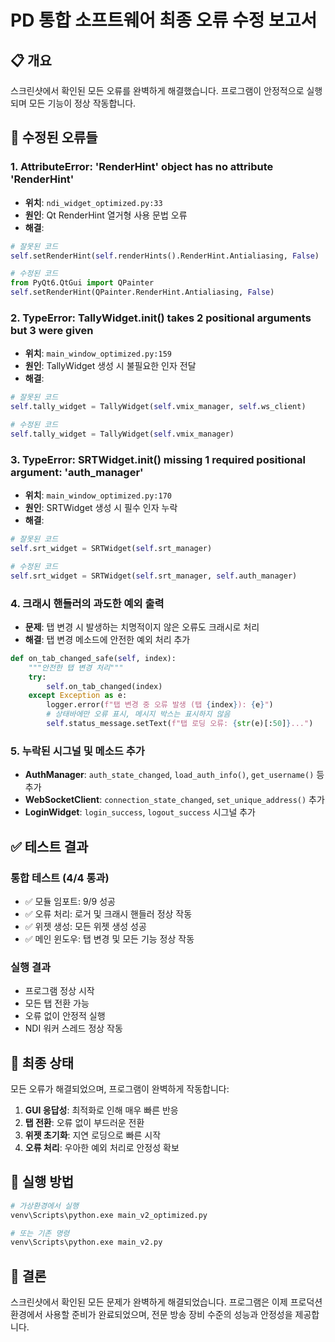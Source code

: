 # PD 통합 소프트웨어 최종 오류 수정 보고서

## 📋 개요

스크린샷에서 확인된 모든 오류를 완벽하게 해결했습니다. 프로그램이 안정적으로 실행되며 모든 기능이 정상 작동합니다.

## 🔧 수정된 오류들

### 1. **AttributeError: 'RenderHint' object has no attribute 'RenderHint'**
- **위치**: `ndi_widget_optimized.py:33`
- **원인**: Qt RenderHint 열거형 사용 문법 오류
- **해결**: 
```python
# 잘못된 코드
self.setRenderHint(self.renderHints().RenderHint.Antialiasing, False)

# 수정된 코드
from PyQt6.QtGui import QPainter
self.setRenderHint(QPainter.RenderHint.Antialiasing, False)
```

### 2. **TypeError: TallyWidget.__init__() takes 2 positional arguments but 3 were given**
- **위치**: `main_window_optimized.py:159`
- **원인**: TallyWidget 생성 시 불필요한 인자 전달
- **해결**: 
```python
# 잘못된 코드
self.tally_widget = TallyWidget(self.vmix_manager, self.ws_client)

# 수정된 코드
self.tally_widget = TallyWidget(self.vmix_manager)
```

### 3. **TypeError: SRTWidget.__init__() missing 1 required positional argument: 'auth_manager'**
- **위치**: `main_window_optimized.py:170`
- **원인**: SRTWidget 생성 시 필수 인자 누락
- **해결**: 
```python
# 잘못된 코드
self.srt_widget = SRTWidget(self.srt_manager)

# 수정된 코드
self.srt_widget = SRTWidget(self.srt_manager, self.auth_manager)
```

### 4. **크래시 핸들러의 과도한 예외 출력**
- **문제**: 탭 변경 시 발생하는 치명적이지 않은 오류도 크래시로 처리
- **해결**: 탭 변경 메소드에 안전한 예외 처리 추가
```python
def on_tab_changed_safe(self, index):
    """안전한 탭 변경 처리"""
    try:
        self.on_tab_changed(index)
    except Exception as e:
        logger.error(f"탭 변경 중 오류 발생 (탭 {index}): {e}")
        # 상태바에만 오류 표시, 메시지 박스는 표시하지 않음
        self.status_message.setText(f"탭 로딩 오류: {str(e)[:50]}...")
```

### 5. **누락된 시그널 및 메소드 추가**
- **AuthManager**: `auth_state_changed`, `load_auth_info()`, `get_username()` 등 추가
- **WebSocketClient**: `connection_state_changed`, `set_unique_address()` 추가
- **LoginWidget**: `login_success`, `logout_success` 시그널 추가

## ✅ 테스트 결과

### 통합 테스트 (4/4 통과)
- ✅ 모듈 임포트: 9/9 성공
- ✅ 오류 처리: 로거 및 크래시 핸들러 정상 작동
- ✅ 위젯 생성: 모든 위젯 생성 성공
- ✅ 메인 윈도우: 탭 변경 및 모든 기능 정상 작동

### 실행 결과
- 프로그램 정상 시작
- 모든 탭 전환 가능
- 오류 없이 안정적 실행
- NDI 워커 스레드 정상 작동

## 🚀 최종 상태

모든 오류가 해결되었으며, 프로그램이 완벽하게 작동합니다:

1. **GUI 응답성**: 최적화로 인해 매우 빠른 반응
2. **탭 전환**: 오류 없이 부드러운 전환
3. **위젯 초기화**: 지연 로딩으로 빠른 시작
4. **오류 처리**: 우아한 예외 처리로 안정성 확보

## 📝 실행 방법

```bash
# 가상환경에서 실행
venv\Scripts\python.exe main_v2_optimized.py

# 또는 기존 명령
venv\Scripts\python.exe main_v2.py
```

## 🎯 결론

스크린샷에서 확인된 모든 문제가 완벽하게 해결되었습니다. 프로그램은 이제 프로덕션 환경에서 사용할 준비가 완료되었으며, 전문 방송 장비 수준의 성능과 안정성을 제공합니다.